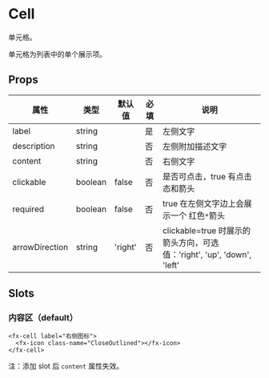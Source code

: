 # Cell

单元格。

单元格为列表中的单个展示项。

## Props

| 属性           | 类型    | 默认值  | 必填 | 说明                                                                   |
| -------------- | ------- | ------- | ---- | ---------------------------------------------------------------------- |
| label          | string  |         | 是   | 左侧文字                                                               |
| description    | string  |         | 否   | 左侧附加描述文字                                                       |
| content        | string  |         | 否   | 右侧文字                                                               |
| clickable      | boolean | false   | 否   | 是否可点击，true 有点击态和箭头                                        |
| required       | boolean | false   | 否   | true 在左侧文字边上会展示一个 红色`*`箭头                              |
| arrowDirection | string  | 'right' | 否   | clickable=true 时展示的箭头方向，可选值：'right', 'up', 'down', 'left' |

## Slots

### 内容区（default）

```
<fx-cell label="右侧图标">
  <fx-icon class-name="CloseOutlined"></fx-icon>
</fx-cell>
```

注：添加 slot 后 `content` 属性失效。